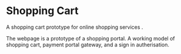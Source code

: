 # Shopping Cart
A shopping cart prototype for online shopping services . 

The webpage is a prototype of a shopping portal. A working model of shopping cart, payment portal gateway, and a sign in autherisation.
